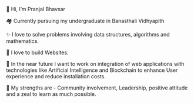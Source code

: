  👋 Hi, I’m Pranjal Bhavsar
 
 🏘️ Currently pursuing my undergraduate in Banasthali Vidhyapith
 
 ✨ I love to solve problems involving data structures, algorithms and mathematics.
 
 💁 I love to build Websites.
 
 🌅 In the near future I want to work on integration of web applications with technologies like Artificial Intelligence and Blockchain to enhance User experience and reduce installation costs.
 
 💪 My strengths are - Community involvement, Leadership, positive attitude and a zeal to learn as much possible.

